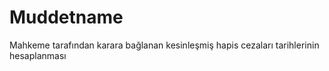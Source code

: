 # Muddetname
Mahkeme tarafından karara bağlanan kesinleşmiş hapis cezaları tarihlerinin hesaplanması
